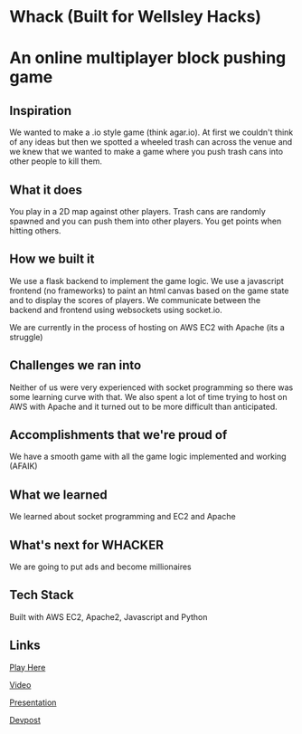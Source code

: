 # Whack (Built for Wellsley Hacks)
# An online multiplayer block pushing game

## Inspiration
We wanted to make a .io style game (think agar.io). At first we couldn't think of any ideas but then we spotted a wheeled trash can across the venue and we knew that we wanted to make a game where you push trash cans into other people to kill them.

## What it does
You play in a 2D map against other players. Trash cans are randomly spawned and you can push them into other players. You get points when hitting others.

## How we built it
We use a flask backend to implement the game logic. We use a javascript frontend (no frameworks) to paint an html canvas based on the game state and to display the scores of players. We communicate between the backend and frontend using websockets using socket.io.

We are currently in the process of hosting on AWS EC2 with Apache (its a struggle)

## Challenges we ran into

Neither of us were very experienced with socket programming so there was some learning curve with that.
We also spent a lot of time trying to host on AWS with Apache and it turned out to be more difficult than anticipated.

## Accomplishments that we're proud of
We have a smooth game with all the game logic implemented and working (AFAIK)

## What we learned
We learned about socket programming and EC2 and Apache 

## What's next for WHACKER
We are going to put ads and become millionaires

## Tech Stack
Built with AWS EC2, Apache2, Javascript and Python

## Links

[Play Here](https://tinyurl.com/y5g6s65j)

[Video](https://www.youtube.com/watch?v=-HZKKW8XfYI)

[Presentation](https://docs.google.com/presentation/d/1g0O3EkcpDhTwTSuROcJxAA1C-JPhf-3Sq8P1fYxNOrc/edit?usp=sharing)

[Devpost](https://devpost.com/software/whacker)
